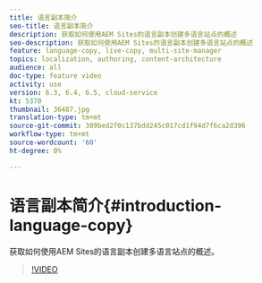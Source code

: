 ```yaml
---
title: 语言副本简介
seo-title: 语言副本简介
description: 获取如何使用AEM Sites的语言副本创建多语言站点的概述
seo-description: 获取如何使用AEM Sites的语言副本创建多语言站点的概述
feature: language-copy, live-copy, multi-site-manager
topics: localization, authoring, content-architecture
audience: all
doc-type: feature video
activity: use
version: 6.3, 6.4, 6.5, cloud-service
kt: 5370
thumbnail: 36487.jpg
translation-type: tm+mt
source-git-commit: 309bed2f0c137bdd245c017cd1f94d7f6ca2d396
workflow-type: tm+mt
source-wordcount: '60'
ht-degree: 0%

---
```



# 语言副本简介{#introduction-language-copy}

获取如何使用AEM Sites的语言副本创建多语言站点的概述。

>[!VIDEO](https://video.tv.adobe.com/v/36487?quality=12&learn=on)
